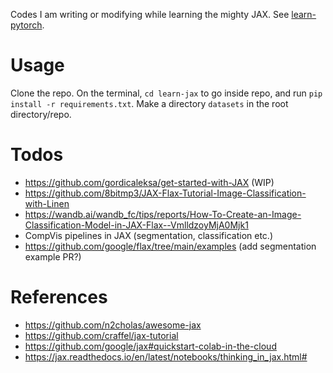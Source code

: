 Codes I am writing or modifying while learning the mighty JAX. See [learn-pytorch](https://github.com/hasibzunair/learn-pytorch).

# Usage
Clone the repo. On the terminal, `cd learn-jax` to go inside repo, and run `pip install -r requirements.txt`. Make a directory `datasets` in the root directory/repo.

# Todos
* https://github.com/gordicaleksa/get-started-with-JAX (WIP)
* https://github.com/8bitmp3/JAX-Flax-Tutorial-Image-Classification-with-Linen
* https://wandb.ai/wandb_fc/tips/reports/How-To-Create-an-Image-Classification-Model-in-JAX-Flax--VmlldzoyMjA0Mjk1
* CompVis pipelines in JAX (segmentation, classification etc.)
* https://github.com/google/flax/tree/main/examples (add segmentation example PR?)


# References
* https://github.com/n2cholas/awesome-jax
* https://github.com/craffel/jax-tutorial
* https://github.com/google/jax#quickstart-colab-in-the-cloud
* https://jax.readthedocs.io/en/latest/notebooks/thinking_in_jax.html#